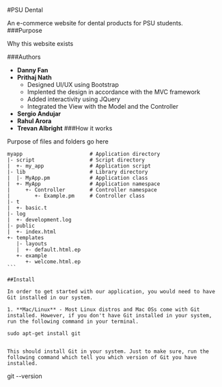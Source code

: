 #PSU Dental

An e-commerce website for dental products for PSU students.                                                 
###Purpose

Why this website exists

###Authors

 * **Danny Fan**
 * **Prithaj Nath**
   	 * Designed UI/UX using Bootstrap 
	 * Implented the design in accordance with the MVC framework
	 * Added interactivity using JQuery
	 * Integrated the View with the Model and the Controller
 * **Sergio Andujar**
 * **Rahul Arora**
 * **Trevan Albright**
                                                                               ###How it works

Purpose of files and folders go here

```
myapp                      # Application directory
|- script                  # Script directory
|  +- my_app               # Application script
|- lib                     # Library directory
|  |- MyApp.pm             # Application class
|  +- MyApp                # Application namespace
|     +- Controller        # Controller namespace
|        +- Example.pm     # Controller class
|- t                      
|  +- basic.t             
|- log                     
|  +- development.log      
|- public                  
|  +- index.html         
+- templates             
   |- layouts              
   |  +- default.html.ep   
   +- example             
      +- welcome.html.ep                                                       ```
                                                                               ##Install

In order to get started with our application, you would need to have Git installed in our system.

1. **Mac/Linux** - Most Linux distros and Mac OSs come with Git installed. However, if you don't have Git installed in your system, run the following command in your terminal.

```
	sudo apt-get install git
```

This should install Git in your system. Just to make sure, run the following command which tell you which version of Git you have installed.

```
 git --version

``` 

                                                                                                                                                                                                                                     
